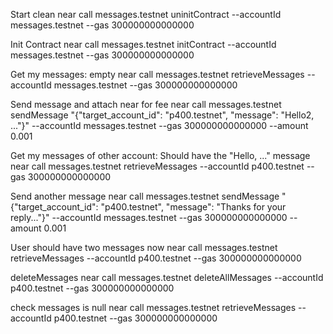 Start clean
near call messages.testnet uninitContract --accountId messages.testnet --gas 300000000000000

Init Contract
near call messages.testnet initContract --accountId messages.testnet --gas 300000000000000

Get my messages: empty
near call messages.testnet retrieveMessages --accountId messages.testnet --gas 300000000000000

Send message and attach near for fee
near call messages.testnet sendMessage "{\"target_account_id\": \"p400.testnet\", \"message\": \"Hello2, ...\"}" --accountId messages.testnet --gas 300000000000000 --amount 0.001

Get my messages of other account: Should have the "Hello, ..." message
near call messages.testnet retrieveMessages --accountId p400.testnet --gas 300000000000000

Send another message
near call messages.testnet sendMessage "{\"target_account_id\": \"p400.testnet\", \"message\": \"Thanks for your reply...\"}" --accountId messages.testnet --gas 300000000000000 --amount 0.001

User should have two messages now
near call messages.testnet retrieveMessages --accountId p400.testnet --gas 300000000000000

deleteMessages
near call messages.testnet deleteAllMessages --accountId p400.testnet --gas 300000000000000

check messages is null
near call messages.testnet retrieveMessages --accountId p400.testnet --gas 300000000000000

